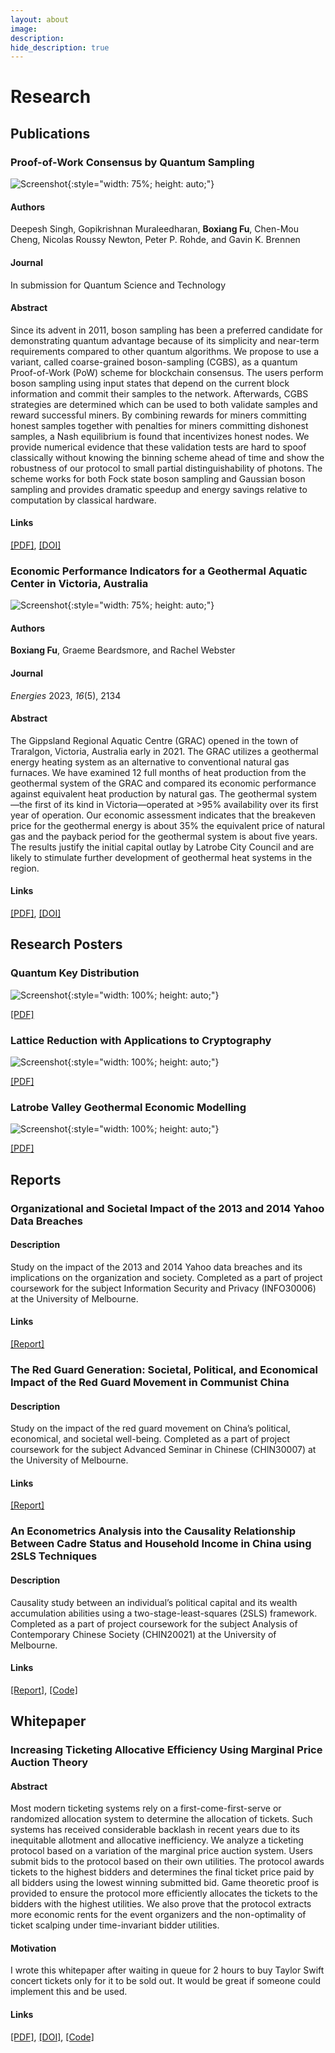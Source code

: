 ```yaml
---
layout: about
image:
description:
hide_description: true
---
```


# Research

## Publications

### Proof-of-Work Consensus by Quantum Sampling

![Screenshot](/assets/img/custom_img/PoW.png){:style="width: 75%; height: auto;"}

#### Authors
Deepesh Singh, Gopikrishnan Muraleedharan, **Boxiang Fu**, Chen-Mou Cheng, Nicolas Roussy Newton, Peter P. Rohde, and Gavin K. Brennen

#### Journal
In submission for Quantum Science and Technology

#### Abstract
Since its advent in 2011, boson sampling has been a preferred candidate for demonstrating quantum advantage because of its simplicity and near-term requirements compared to other quantum algorithms. We propose to use a variant, called coarse-grained boson-sampling (CGBS), as a quantum Proof-of-Work (PoW) scheme for blockchain consensus. The users perform boson sampling using input states that depend on the current block information and commit their samples to the network. Afterwards, CGBS strategies are determined which can be used to both validate samples and reward successful miners. By combining rewards for miners committing honest samples together with penalties for miners committing dishonest samples, a Nash equilibrium is found that incentivizes honest nodes. We provide numerical evidence that these validation tests are hard to spoof classically without knowing the binning scheme ahead of time and show the robustness of our protocol to small partial distinguishability of photons. The scheme works for both Fock state boson sampling and Gaussian boson sampling and provides dramatic speedup and energy savings relative to computation by classical hardware.

#### Links
[[PDF]](/assets/img/docs/PoW.pdf), [[DOI]](https://doi.org/10.48550/arXiv.2305.19865)

### Economic Performance Indicators for a Geothermal Aquatic Center in Victoria, Australia

![Screenshot](/assets/img/custom_img/Energies.png){:style="width: 75%; height: auto;"}

#### Authors
**Boxiang Fu**, Graeme Beardsmore, and Rachel Webster

#### Journal
*Energies* 2023, *16*(5), 2134

#### Abstract
The Gippsland Regional Aquatic Centre (GRAC) opened in the town of Traralgon, Victoria, Australia early in 2021. The GRAC utilizes a geothermal energy heating system as an alternative to conventional natural gas furnaces. We have examined 12 full months of heat production from the geothermal system of the GRAC and compared its economic performance against equivalent heat production by natural gas. The geothermal system—the first of its kind in Victoria—operated at >95% availability over its first year of operation. Our economic assessment indicates that the breakeven price for the geothermal energy is about 35% the equivalent price of natural gas and the payback period for the geothermal system is about five years. The results justify the initial capital outlay by Latrobe City Council and are likely to stimulate further development of geothermal heat systems in the region.

#### Links
[[PDF]](/assets/img/docs/Energies.pdf), [[DOI]](https://doi.org/10.3390/en16052134)

## Research Posters

### Quantum Key Distribution

![Screenshot](/assets/img/docs/BoxiangFu_QKD_Poster_JPG.jpg){:style="width: 100%; height: auto;"}

[[PDF]](/assets/img/docs/BoxiangFu_QKD_Poster.pdf)

### Lattice Reduction with Applications to Cryptography

![Screenshot](/assets/img/docs/BoxiangFu_VS_Poster_JPG.jpg){:style="width: 100%; height: auto;"}

[[PDF]](/assets/img/docs/BoxiangFu_VS_Poster.pdf)

### Latrobe Valley Geothermal Economic Modelling

![Screenshot](/assets/img/docs/BoxiangFu_Laby_Scholar_Poster_JPG.jpg){:style="width: 100%; height: auto;"}

[[PDF]](/assets/img/docs/BoxiangFu_Laby_Scholar_Poster.pdf)


## Reports

### Organizational and Societal Impact of the 2013 and 2014 Yahoo Data Breaches

#### Description
Study on the impact of the 2013 and 2014 Yahoo data breaches and its implications on the organization and society. Completed as a part of project coursework for the subject Information Security and Privacy (INFO30006) at the University of Melbourne.

#### Links
[[Report]](/assets/img/projects/Yahoo.pdf)


### The Red Guard Generation: Societal, Political, and Economical Impact of the Red Guard Movement in Communist China

#### Description
Study on the impact of the red guard movement on China’s political, economical, and societal well-being. Completed as a part of project coursework for the subject Advanced Seminar in Chinese (CHIN30007) at the University of Melbourne.

#### Links
[[Report]](/assets/img/projects/RGM.pdf)


### An Econometrics Analysis into the Causality Relationship Between Cadre Status and Household Income in China using 2SLS Techniques

#### Description
Causality study between an individual’s political capital and its wealth accumulation abilities using a two-stage-least-squares (2SLS) framework. Completed as a part of project coursework for the subject Analysis of Contemporary Chinese Society (CHIN20021) at the University of Melbourne.

#### Links
[[Report]](/assets/img/projects/ACCS_BoxiangFu.pdf), [[Code]](/assets/img/projects/ACCS_Code.R)


## Whitepaper

### Increasing Ticketing Allocative Efficiency Using Marginal Price Auction Theory

#### Abstract
Most modern ticketing systems rely on a first-come-first-serve or randomized allocation system to determine the allocation of tickets. Such systems has received considerable backlash in recent years due to its inequitable allotment and allocative inefficiency. We analyze a ticketing protocol based on a variation of the marginal price auction system. Users submit bids to the protocol based on their own utilities. The protocol awards tickets to the highest bidders and determines the final ticket price paid by all bidders using the lowest winning submitted bid. Game theoretic proof is provided to ensure the protocol more efficiently allocates the tickets to the bidders with the highest utilities. We also prove that the protocol extracts more economic rents for the event organizers and the non-optimality of ticket scalping under time-invariant bidder utilities.

#### Motivation
I wrote this whitepaper after waiting in queue for 2 hours to buy Taylor Swift concert tickets only for it to be sold out. It would be great if someone could implement this and be used.

#### Links
[[PDF]](/assets/img/docs/Auction_Theory_Paper.pdf), [[DOI]](https://doi.org/10.48550/arXiv.2309.11189), [[Code]](https://github.com/williamfbx/Marginal-Price-Auction-Simulation)

